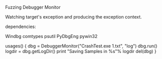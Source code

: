 
Fuzzing Debugger Monitor

Watching target's exception and producing the exception context.


dependencies:

Windbg
comtypes
psutil
PyDbgEng
pywin32



usages()
{
	dbg = DebuggerMonitor("CrashTest.exe 1.txt", "log")
	dbg.run()
	logdir =  dbg.getLogDir()
	print "Saving Samples in %s"% logdir
	del(dbg)
}

